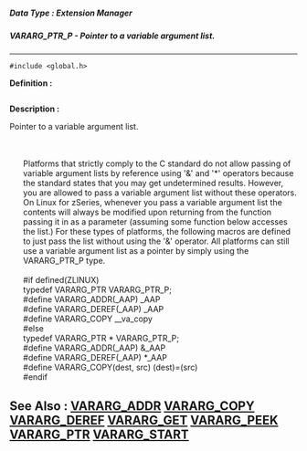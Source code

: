 ##### Data Type : Extension Manager
##### VARARG_PTR_P - Pointer to a variable argument list.
---
```
#include <global.h>
```

**Definition :**
```

```

**Description :**

Pointer to a variable argument list.
<ul><br>
<br>
Platforms that strictly comply to the C standard do not allow passing of variable argument lists by reference using '&amp;' and '*' operators because the standard states that you may get undetermined results.  However, you are allowed to pass a variable argument list without these operators.  On Linux for zSeries, whenever you pass a variable argument list the contents will always be modified upon returning from the function passing it in as a parameter (assuming some function below accesses the list.)  For these types of platforms, the following macros are defined to just pass the list without using the '&amp;' operator.  All platforms can still use a variable argument list as a pointer by simply using the VARARG_PTR_P type.<br>
<br>
#if defined(ZLINUX)<br>
typedef VARARG_PTR VARARG_PTR_P;<br>
#define VARARG_ADDR(_AAP) _AAP<br>
#define VARARG_DEREF(_AAP) _AAP<br>
#define VARARG_COPY __va_copy<br>
#else<br>
typedef VARARG_PTR * VARARG_PTR_P;<br>
#define VARARG_ADDR(_AAP) &amp;_AAP<br>
#define VARARG_DEREF(_AAP) *_AAP<br>
#define VARARG_COPY(dest, src) (dest)=(src)<br>
#endif</ul>



**See Also :**
[VARARG_ADDR](/domino-c-api-docs/reference/Func/VARARG_ADDR)
[VARARG_COPY](/domino-c-api-docs/reference/Func/VARARG_COPY)
[VARARG_DEREF](/domino-c-api-docs/reference/Func/VARARG_DEREF)
[VARARG_GET](/domino-c-api-docs/reference/Func/VARARG_GET)
[VARARG_PEEK](/domino-c-api-docs/reference/Func/VARARG_PEEK)
[VARARG_PTR](/domino-c-api-docs/reference/Data/VARARG_PTR)
[VARARG_START](/domino-c-api-docs/reference/Func/VARARG_START)
---

